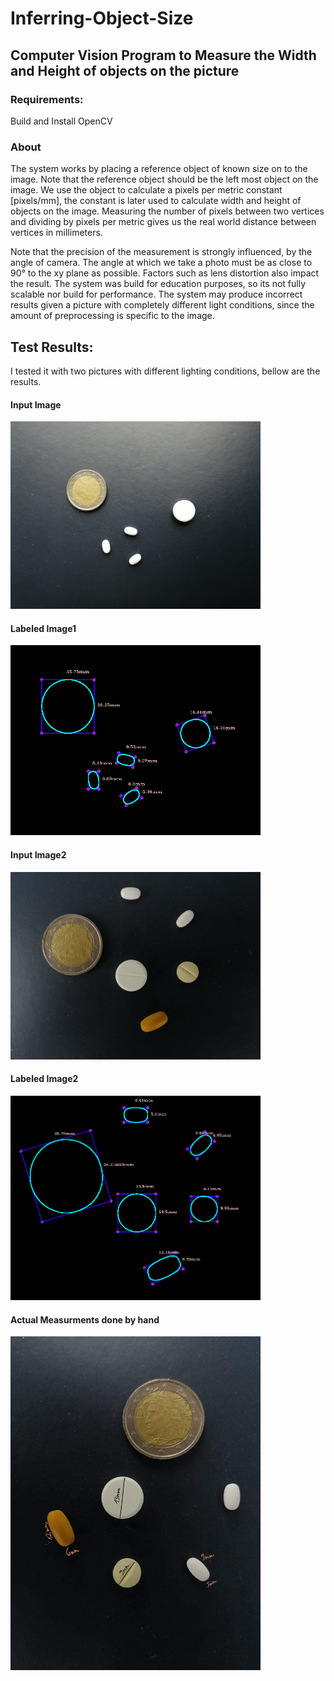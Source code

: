# Inferring-Object-Size

## Computer Vision Program to Measure the Width and Height of objects on the picture

### Requirements: 
Build and Install OpenCV

### About
The system works by placing a reference object of known size on to the image.
Note that the reference object should be the left most object on the image.
We use the object to calculate a pixels per metric constant [pixels/mm],
the constant is later used to calculate width and height of objects on the image.
Measuring the number of pixels between two vertices and dividing by
pixels per metric gives us the real world distance between vertices in millimeters.

Note that the precision of the measurement is strongly influenced, by the angle of
camera. The angle at which we take a photo must be as close to 90&deg; to the xy plane
as possible. Factors such as lens distortion also impact the result. The system was build for education purposes, 
so its not fully scalable nor build for performance. The system may produce incorrect results given a picture 
with completely different light conditions, since the amount of preprocessing is specific to the image.
 
## Test Results:
I tested it with two pictures with different lighting conditions, bellow are the results.

#### Input Image
<img src="img/test_image1.jpg" width="400">

#### Labeled Image1
<img src="img/test_image1_results.jpg" width="400">

#### Input Image2 
<img src="img/test_image2.jpg" width="400">

#### Labeled Image2
<img src="img/test_image2_results.jpg" width="400">
 
#### Actual Measurments done by hand
<img src="img/real.jpg" width="400">
  
    
